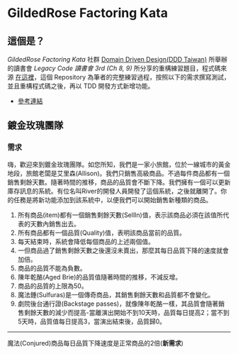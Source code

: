 # GildedRose Factoring Kata 

## 這個是？

*GildedRose Factoring Kata* 社群 [Domain Driven Design(DDD Taiwan)](https://www.facebook.com/DDDCommunity.tw/) 所舉辦的讀書會 *Legacy Code 讀書會 3rd (Ch 8, 9)* 所分享的重構練習題目，程式碼來源 [在這裡](https://github.com/emilybache/GildedRose-Refactoring-Kata)，這個 Repository 為筆者的完整練習過程，按照以下的需求撰寫測試，並且重構程式碼之後，再以 TDD 開發方式新增功能。

* [參考連結](https://hackmd.io/Lx84B9vHQ5irqcVhb7ebPQ?both)

## 鍍金玫瑰團隊 

### 需求 

嗨，歡迎來到鍍金玫瑰團隊。如您所知，我們是一家小旅館，位於一線城市的黃金地段，旅館老闆是艾里森(Allison)。我們只銷售高級商品。不過每件商品都有一個銷售剩餘天數。隨著時間的推移，商品的品質會不斷下降。我們擁有一個可以更新庫存訊息的系統。有位名叫River的開發人員開發了這個系統，之後就離開了。你的任務是將新功能添加到該系統中，以便我們可以開始銷售新種類的商品。

1. 所有商品(item)都有一個銷售剩餘天數(SellIn)值，表示該商品必須在該值所代表的天數內銷售出去。
2. 所有商品都有一個品質(Quality)值，表明該商品當前的品質。
3. 每天結束時，系統會降低每個商品的上述兩個值。
4. 一但商品過了銷售剩餘天數之後還沒未賣出，那麼其每日品質下降的速度就會加倍。
5. 商品的品質不能為負數。
6. 陳年乾酪(Aged Brie)的品質值隨著時間的推移，不減反增。
7. 商品的品質的上限為50。
8. 魔法錘(Sulfuras)是一個傳奇商品，其銷售剩餘天數和品質都不會變化。
9. 劇院後台通行證(Backstage passes)，就像陳年乾酪一樣，其品質會隨著銷售剩餘天數的減少而提高-當離演出開始不到10天時，品質每日提高2；當不到5天時，品質值每日提高3，當演出結束後，品質歸0。

---
魔法(Conjured)商品每日品質下降速度是正常商品的2倍(**新需求**)

